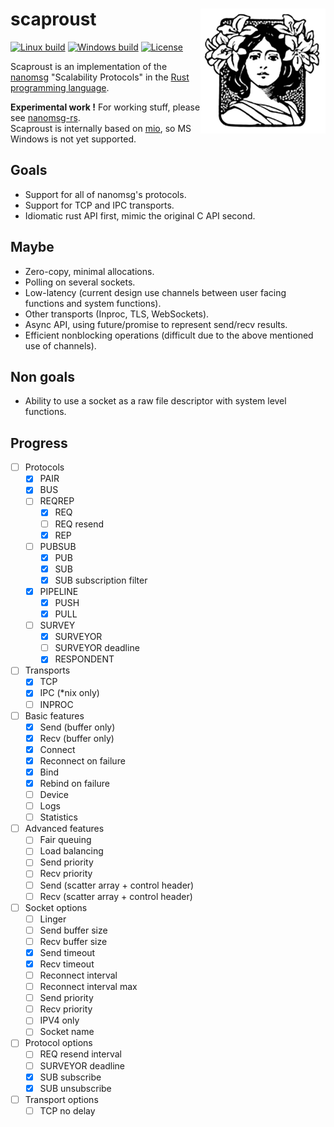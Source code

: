 # scaproust <img src=albertine-like.jpg align=right width=200 height=200>

[![Linux build](https://img.shields.io/travis/blabaere/scaproust.svg?label=linux)](https://travis-ci.org/blabaere/scaproust)
[![Windows build](https://img.shields.io/appveyor/ci/blabaere/scaproust.svg?label=windows)](https://ci.appveyor.com/project/blabaere/scaproust)
[![License](https://img.shields.io/github/license/blabaere/scaproust.svg)](https://github.com/blabaere/scaproust/blob/master/LICENSE)

Scaproust is an implementation of the [nanomsg](http://nanomsg.org/index.html) "Scalability Protocols" in the [Rust programming language](http://www.rust-lang.org/).

**Experimental work !** For working stuff, please see [nanomsg-rs](https://github.com/blabaere/nanomsg.rs).  
Scaproust is internally based on [mio](https://github.com/carllerche/mio), so MS Windows is not yet supported.

## Goals
* Support for all of nanomsg's protocols.
* Support for TCP and IPC transports.
* Idiomatic rust API first, mimic the original C API second.

## Maybe
* Zero-copy, minimal allocations.
* Polling on several sockets.
* Low-latency (current design use channels between user facing functions and system functions).
* Other transports (Inproc, TLS, WebSockets).
* Async API, using future/promise to represent send/recv results.
* Efficient nonblocking operations (difficult due to the above mentioned use of channels).

## Non goals
* Ability to use a socket as a raw file descriptor with system level functions.

## Progress
- [ ] Protocols
  - [x] PAIR
  - [x] BUS
  - [ ] REQREP
    - [x] REQ
    - [ ] REQ resend
    - [x] REP
  - [ ] PUBSUB
    - [x] PUB
    - [x] SUB
    - [x] SUB subscription filter
  - [x] PIPELINE
    - [x] PUSH
    - [x] PULL
  - [ ] SURVEY
    - [x] SURVEYOR
    - [ ] SURVEYOR deadline
    - [x] RESPONDENT  

- [ ] Transports
  - [x] TCP
  - [x] IPC (*nix only)
  - [ ] INPROC  

- [ ] Basic features
  - [x] Send (buffer only)
  - [x] Recv (buffer only)
  - [x] Connect 
  - [x] Reconnect on failure
  - [x] Bind
  - [x] Rebind on failure
  - [ ] Device
  - [ ] Logs
  - [ ] Statistics

- [ ] Advanced features
  - [ ] Fair queuing
  - [ ] Load balancing
  - [ ] Send priority
  - [ ] Recv priority
  - [ ] Send (scatter array + control header)
  - [ ] Recv (scatter array + control header)

- [ ] Socket options
  - [ ] Linger
  - [ ] Send buffer size
  - [ ] Recv buffer size
  - [x] Send timeout
  - [x] Recv timeout
  - [ ] Reconnect interval
  - [ ] Reconnect interval max
  - [ ] Send priority
  - [ ] Recv priority
  - [ ] IPV4 only
  - [ ] Socket name

- [ ] Protocol options
    - [ ] REQ resend interval
    - [ ] SURVEYOR deadline
    - [x] SUB subscribe
    - [x] SUB unsubscribe

- [ ] Transport options
    - [ ] TCP no delay
